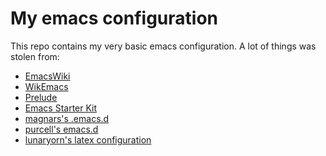 # My emacs configuration #

This repo contains my very basic emacs configuration. A lot of things was
stolen from:
* [EmacsWiki](http://emacswiki.org)
* [WikEmacs](http://wikemacs.org)
* [Prelude](https://github.com/bbatsov/prelude)
* [Emacs Starter Kit](https://github.com/technomancy/emacs-starter-kit)
* [magnars's .emacs.d](https://github.com/magnars/.emacs.d)
* [purcell's emacs.d](https://github.com/purcell/emacs.d)
* [lunaryorn's latex configuration](https://github.com/lunaryorn/stante-pede)
